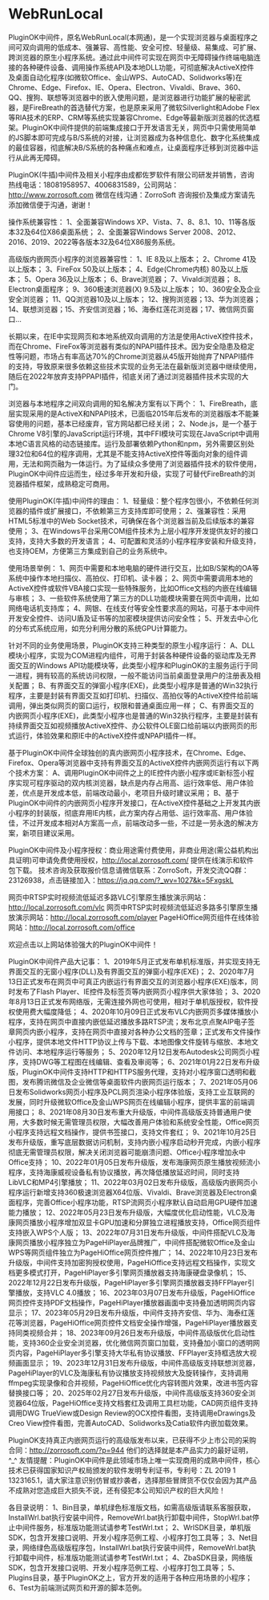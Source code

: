 # WebRunLocal
PluginOK中间件，原名WebRunLocal(本网通)，是一个实现浏览器与桌面程序之间可双向调用的低成本、强兼容、高性能、安全可控、轻量级、易集成、可扩展、跨浏览器的原生小程序系统。通过此中间件可实现在网页中无障碍操作终端电脑连接的各种硬件设备、调用操作系统API及本地DLL功能，可彻底解决ActiveX控件及桌面自动化程序(如微软Office、金山WPS、AutoCAD、Solidworks等)在Chrome、Edge、Firefox、IE、Opera、Electron、Vivaldi、Brave、360、QQ、搜狗、联想等浏览器中的嵌入使用问题，是浏览器进行功能扩展的秘密武器，是FireBreath的首选替代方案，也是原来采用了微软Silverlight和Adobe Flex等RIA技术的ERP、CRM等系统实现兼容Chrome、Edge等最新版浏览器的优选框架。PluginOK中间件提供的前端集成接口于开发语言无关，网页中只需使用简单的JS脚本即可完成与B/S系统的对接，让浏览器成为各种信息化、数字化系统集成的最佳容器，彻底解决B/S系统的各种痛点和难点，让桌面程序迁移到浏览器中运行从此再无障碍。

PluginOK(牛插)中间件及相关小程序由成都佐罗软件有限公司研发并销售，咨询热线电话：18081958957、4006831589，公司网站：http://www.zorrosoft.com 微信在线沟通：ZorroSoft 咨询报价及集成方案请先添加微信便于沟通，谢谢！

操作系统兼容性： 1、全面兼容Windows XP、Vista、7、8、8.1、10、11等各版本32及64位X86桌面系统； 2、全面兼容Windows Server 2008、2012、2016、2019、2022等各版本32及64位X86服务系统。

高级版内嵌网页小程序的浏览器兼容性： 1、IE 8及以上版本； 2、Chrome 41及以上版本； 3、FireFox 50及以上版本； 4、Edge(Chrome内核) 80及以上版本； 5、Opera 36及以上版本； 6、Brave浏览器； 7、Vivaldi浏览器； 8、Electron桌面程序； 9、360极速浏览器(X) 9.5及以上版本； 10、360安全及企业安全浏览器； 11、QQ浏览器10及以上版本； 12、搜狗浏览器；13、华为浏览器；14、联想浏览器；15、齐安信浏览器；16、海泰红莲花浏览器；17、微信网页窗口...

长期以来，在IE中实现网页和本地系统双向调用的方法是使用ActiveX控件技术，而在Chrome、FireFox等浏览器有类似的NPAPI插件技术。因为安全隐患及稳定性等问题，市场占有率高达70%的Chrome浏览器从45版开始抛弃了NPAPI插件的支持，导致原来很多依赖这些技术实现的业务无法在最新版浏览器中继续使用，随后在2022年放弃支持PPAPI插件，彻底关闭了通过浏览器插件技术实现的大门。

浏览器与本地程序之间双向调用的知名解决方案有以下两个： 1、FireBreath，底层实现采用的是ActiveX和NPAPI技术，已面临2015年后发布的浏览器版本不能兼容使用的问题，基本已经废弃，官方网站都已经关闭； 2、Node.js，是一个基于Chrome V8引擎的JavaScript运行环境，其中FFI模块可实现在JavaScript中调用本地C语言风格的动态链接库。运行及部署依赖Python和npm，另外需要区别处理32位和64位的程序调用，尤其是不能支持ActiveX控件等面向对象的组件调用，无法和网页融为一体运行。为了延续众多使用了浏览器插件技术的软件使用，PluginOK中间件应运而生，经过多年开发和升级，实现了可替代FireBreath的浏览器插件框架，成熟稳定可商用。

使用PluginOK(牛插)中间件的理由： 
1、轻量级：整个程序包很小，不依赖任何浏览器的插件或扩展接口，不依赖第三方支持库即可使用； 
2、强兼容性：采用HTML5标准中的Web Socket技术，可确保在各个浏览器当前及后续版本的兼容使用； 
3、在Windows平台采用COM组件技术为上层小程序开发提供友好的接口支持，支持大多数的开发语言； 
4、可配置和灵活的小程序程序安装和升级支持，也支持OEM，方便第三方集成到自己的业务系统中。

使用场景举例： 
1、网页中需要和本地电脑的硬件进行交互，比如B/S架构的OA等系统中操作本地扫描仪、高拍仪、打印机、读卡器； 
2、网页中需要调用本地的ActiveX控件或软件VBA接口实现一些特殊服务，比如Office文档的内嵌在线编辑与审核； 
3、一些软件系统使用了第三方的DLL功能模块需要在网页中调用，比如网络电话机支持库； 
4、网银、在线支付等安全性要求高的网站，可基于本中间件开发安全控件、访问U盾及证书等的加密模块提供访问安全性； 
5、开发去中心化的分布式系统应用，如充分利用分散的系统GPU计算能力。

针对不同的业务使用场景，PluginOK支持三种类型的原生小程序运行： A、DLL模块小程序，实现为COM进程内组件，可用于封装各种硬件设备的驱动库及无界面交互的Windows API功能模块等，此类型小程序和PluginOK的主服务运行于同一进程，拥有较高的系统访问权限，一般不能访问当前桌面登录用户的注册表及相关配置； B、有界面交互的弹窗小程序(EXE)，此类型小程序是普通的Win32执行程序，主要是封装有界面交互如打印机、扫描仪、高拍仪等的ActiveX控件给前端调用，弹出类似网页的窗口运行，权限和普通桌面应用一样； C、有界面交互的内嵌网页小程序(EXE)，此类型小程序也是普通的Win32执行程序，主要是封装有持续界面交互如视频播放ActiveX控件、办公软件OLE窗口给前端以内嵌网页的形式运行，体验效果和原IE中的ActiveX控件或NPAPI插件一样。

基于PluginOK中间件全球独创的真内嵌网页小程序技术，在Chrome、Edge、Firefox、Opera等浏览器中支持有界面交互的ActiveX控件内嵌网页运行有以下两个技术方案： A、调用PluginOK中间件之上的IE控件内嵌小程序或IE新标签小程序实现可程序驱动的双内核浏览器，缺点是内存占用高、运行效率低、用户体验差，优点是开发成本低，前端改动最小，老项目升级时建议采用； B、基于PluginOK中间件的内嵌网页小程序开发接口，在ActiveX控件基础之上开发其内嵌小程序的封装版，彻底弃用IE内核，此方案内存占用低、运行效率高、用户体验佳，不过开发成本相对A方案高一点，前端改动多一些，不过是一劳永逸的解决方案，新项目建议采用。

PluginOK中间件及小程序授权：商业用途需付费使用，非商业用途(需公益机构出具证明)可申请免费使用授权，http://local.zorrosoft.com/ 提供在线演示和软件包下载。 技术咨询及获取报价信息请微信联系：ZorroSoft，开发交流QQ群：23126938，点击链接加入：https://jq.qq.com/?_wv=1027&k=5FxgskL

网页中RTSP实时视频流低延迟多路VLC引擎原生播放演示网站：http://local.zorrosoft.com/vlc 
网页中RTSP实时视频流低延迟多路多引擎原生播放演示网站：http://local.zorrosoft.com/player 
PageHiOffice网页组件在线体验网站：http://local.zorrosoft.com/office

欢迎点击以上网站体验强大的PluginOK中间件！

PluginOK中间件产品大记事： 
1、2019年5月正式发布单机标准版，并实现支持无界面交互的无窗小程序(DLL)及有界面交互的弹窗小程序(EXE)；
2、2020年7月13日正式发布在网页中可真正内嵌运行有界面交互的浏览器小程序(EXE)版本，同时发布了Flash Player、IE控件及标签页等内嵌网页小程序供大家体验； 
3、2020年8月13日正式发布网络版，无需连接外网也可使用，相对于单机版授权，软件授权使用费大幅度降低；
4、2020年10月09日正式发布VLC内嵌网页多媒体播放小程序，支持在网页中直接内嵌低延迟播放多路RTSP流；发布北京点聚AIP电子签章网页内嵌小程序，支持在网页中直接对各种办公文档的签章；正式发布文件操作小程序，提供本地文件HTTP协议上传与下载、本地图像文件旋转与缩放、本地文件访问、本地程序运行等服务；
5、2020年12月12日发布Autodesk公司网页小程序，支持DWG等工程图在线编辑、查看及审阅等；
6、2021年01月22日发布升级版，PluginOK中间件支持HTTP和HTTPS服务代理，支持对小程序窗口透明和截图，发布腾讯微信及企业微信等桌面软件内嵌网页运行版本；
7、2021年05月06日发布Solidworks网页小程序及PCL网页渲染小程序体验版，支持工业互联网的发展，同时升级微软Office及金山WPS网页在线编辑小程序，提供丰富的前端调用接口；
8、2021年08月30日发布重大升级版，中间件高级版支持普通用户使用，大多数时候无需管理员权限，大幅改善用户体验和系统安全性能，Office网页小程序支持远程文档操作，提供书签接口，支持文件套红；
9、2021年10月25日发布升级版，重写底层数据访问机制，支持内嵌小程序启动秒开完成，内嵌小程序彻底无需管理员权限，解决关闭浏览器可能崩溃问题、Office小程序增加永中Office支持；
10、2022年01月05日发布升级版，发布海康网页原生播放视频流小程序，支持海康威视设备私有协议播放，再次降低播放延迟时间，同时支持LibVLC和MP4引擎播放；
11、2022年03月02日发布升级版，高级版内嵌网页小程序运行新增支持360极速浏览器X64位版、Vivaldi、Brave浏览器及Electron桌面程序，完善Office小程序功能，RTSP流网页小程序默认自动启用GPU硬件加速能力播放；
12、2022年05月23日发布升级版，大幅度优化启动性能，VLC及海康网页播放小程序增加双显卡GPU加速和分屏独立进程播放支持，Office网页组件支持嵌入WPS个人版；
13、2022年07月31日发布升级版，中间件搭配VLC及海康网页播放小程序独立为PageHiPlayer品牌推广，中间件搭配微软Office及金山WPS等网页组件独立为PageHiOffice网页控件推广；
14、2022年10月23日发布升级版，中间件支持加密狗授权使用，PageHiOffice支持远程文档操作，实现文档更多模式打开，PageHiPlayer多引擎网页播放器支持海康硬盘录像机；
15、2022年12月22日发布升级版，PageHiPlayer多引擎网页播放器支持FFPlayer引擎播放，支持VLC 4.0播放；
16、2023年03月07日发布升级版，PageHiOffice网页控件支持PDF文档操作，PageHiPlayer播放器画面中支持叠加透明网页内容显示；
17、2023年05月29日发布升级版，中间件支持齐安信、华为、海泰红莲花等浏览器，PageHiOffice网页控件文档安全操作增强，PageHiPlayer播放器支持同类视频合并；
18、2023年09月26日发布升级版，中间件高级版优化启动性能，支持360企业安全浏览器，优化微信网页窗口加载，支持叠加小窗口的透明网页内容，PageHiPlayer多引擎支持大华私有协议播放、FFPlayer支持框选放大视频画面显示；
19、2023年12月31日发布升级版，中间件高级版支持联想浏览器，PageHiPlayer的VLC及海康私有协议播放支持视频放大及旋转操作，支持调用ffmpeg实现录像和合并视频，PageHiOffice优化内容转图片效果，改进书签内容替换接口等；
20、2025年02月27日发布升级版，中间件高级版支持360安全浏览器64位版，PageHiOffice支持文档套红及调用工具栏功能，CAD网页组件支持调用DWG TrueView或Design Review的OCX控件看图，支持调用eDrawings及Creo View控件看图，完善AutoCAD、Solidworks及Catia软件内嵌加载效果。

PluginOK支持真正内嵌网页运行的高级版发布以来，已获得不少上市公司的采购合同：http://zorrosoft.com/?p=944 他们的选择就是本产品实力的最好证明，^_^ 友情提醒：PluginOK中间件是此领域市场上唯一实现商用的成熟中间件，核心技术已获得国家知识产权局颁发的软件发明专利证书，专利号：ZL 2019 1 1323165.1，请大家注意识别仿冒或抄袭者，选择那些冒牌货不仅仅会因为其产品不成熟对您造成巨大损失不说，还有侵犯本公司知识产权的巨大风险！

各目录说明： 
1、Bin目录，单机绿色标准版文档，如需高级版请联系客服获取，InstallWrl.bat执行安装中间件，RemoveWrl.bat执行卸载中间件，StopWrl.bat停止中间件服务，标准版功能测试请参考TestWrl.txt； 
2、WrlSDK目录，单机版SDK，包含开发接口说明、开发小程序范例工程、小程序打包工具等；
3、Net目录，网络绿色高级版程序包，InstallWrl.bat执行安装中间件，RemoveWrl.bat执行卸载中间件，标准版功能测试请参考TestWrl.txt； 
4、ZbaSDK目录，网络版SDK，包含开发接口说明、开发小程序范例工程、小程序打包工具等； 
5、Plugins目录，基于PluginOK之上，官方开发的适用于各种应用场景的小程序；
6、Test为前端测试网页和开源的脚本范例。

